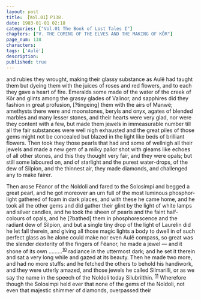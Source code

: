 ```yaml
---
layout: post
title: 【Vol.01】P138.
date: 1983-01-01 02:18
categories: ["Vol.01 The Book of Lost Tales I"]
chapters: ["V. THE COMING OF THE ELVES AND THE MAKING OF KÔR"]
page_num: 138
characters: 
tags: ['Aulë']
description: 
published: true
---
```


<p style="text-indent: 0;">
and rubies they wrought, making their glassy substance as Aulë had taught them but dyeing them with the juices of roses and red flowers, and to each they gave a heart of fire. Emeralds some made of the water of the creek of Kôr and glints among the grassy glades of Valinor, and sapphires did they fashion in great profusion, [?tingeing] them with the airs of Manwë; amethysts there were and moonstones, beryls and onyx, agates of blended marbles and many lesser stones, and their hearts were very glad, nor were they content with a few, but made them jewels in immeasurable number till all the fair substances were well nigh exhausted and the great piles of those gems might not be concealed but blazed in the light like beds of brilliant flowers. Then took they those pearls that had and some of wellnigh all their jewels and made a new gem of a milky pallor shot with gleams like echoes of all other stones, and this they thought very fair, and they were opals; but still some laboured on, and of starlight and the purest water-drops, of the dew of Silpion, and the thinnest air, they made diamonds, and challenged any to make fairer.
</p>

Then arose Fëanor of the Noldoli and fared to the Solosimpi and begged a great pearl, and he got moreover an urn full of the most luminous phosphor-light gathered of foam in dark places, and with these he came home, and he took all the other gems and did gather their glint by the light of white lamps and silver candles, and he took the sheen of pearls and the faint half-colours of opals, and he [?bathed] them in phosphorescence and the radiant dew of Silpion, and but a single tiny drop of the light of Laurelin did he let fall therein, and giving all those magic lights a body to dwell in of such perfect glass as he alone could make nor even Aulë compass, so great was the slender dexterity of the fingers of Fëanor, he made a jewel — and it shone of its own .........<SUP>[10]({{site.baseurl}}/vol01-p141)</SUP> radiance in the uttermost dark; and he set it therein and sat a very long while and gazed at its beauty. Then he made two more, and had no more stuffs: and he fetched the others to behold his handiwork, and they were utterly amazed, and those jewels he called Silmarilli, or as we say the name in the speech of the Noldoli today Silubrilthin. <SUP>[11]({{site.baseurl}}/vol01-p141)</SUP> Wherefore though the Solosimpi held ever that none of the gems of the Noldoli, not even that majestic shimmer of diamonds, overpassed their

